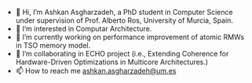 - 👋 Hi, I’m Ashkan Asgharzadeh, a PhD student in Computer Science under supervision of Prof. Alberto Ros, University of Murcia, Spain.
- 👀 I’m interested in Computar Architecture.
- 🌱 I’m currently working on performance improvement of atomic RMWs in TSO memory model.
- 💞️ I’m collaborating in ECHO project (i.e., Extending Coherence for Hardware-Driven Optimizations in Multicore Architectures.)
- 📫 How to reach me ashkan.asgharzadeh@um.es

<!---
ashkanasgharzadeh/ashkanasgharzadeh is a ✨ special ✨ repository because its `README.md` (this file) appears on your GitHub profile.
You can click the Preview link to take a look at your changes.
--->
